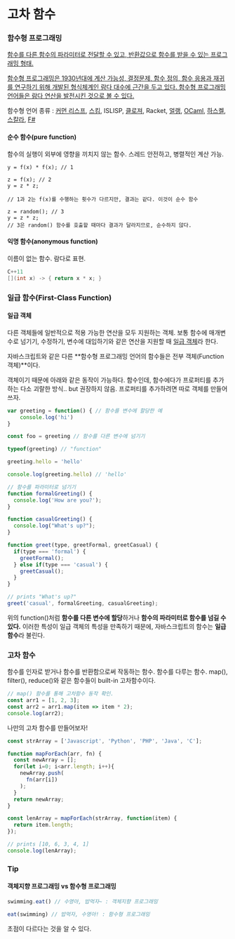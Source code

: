 # 고차 함수

### 함수형 프로그래밍

[함수를 다른 함수의 파라미터로 전달할 수 있고, 반환값으로 함수를 받을 수 있는 프로그래밍 형태.](https://velog.io/@jakeseo_me/자바스크립트-개발자라면-알아야-할-33가지-개념-22-자바스크립트-자바스크립트-고차-함수Higher-Order-Function-이해하기)

[함수형 프로그래밍은 1930년대에 계산 가능성, 결정문제, 함수 정의, 함수 응용과 재귀를 연구하기 위해 개발된 형식체계인 람다 대수에 근간을 두고 있다. 함수형 프로그래밍 언어들은 람다 연산을 발전시킨 것으로 볼 수 있다.](https://ko.wikipedia.org/wiki/함수형_프로그래밍)

함수형 언어 종류 : [커먼 리스프](https://ko.wikipedia.org/wiki/커먼_리스프), [스킴](https://ko.wikipedia.org/wiki/스킴_(프로그래밍_언어)), ISLISP, [클로져](https://ko.wikipedia.org/wiki/클로저_(프로그래밍_언어)), Racket, [얼랭](https://ko.wikipedia.org/wiki/얼랭), [OCaml](https://ko.wikipedia.org/wiki/Objective_Caml), [하스켈](https://ko.wikipedia.org/wiki/하스켈), [스칼라](https://ko.wikipedia.org/wiki/스칼라_(프로그래밍_언어)), [F#](https://ko.wikipedia.org/wiki/F_샤프)



#### 순수 함수(pure function)

함수의 실행이 외부에 영향을 끼치지 않는 함수. 스레드 안전하고, 병렬적인 계산 가능.

```
y = f(x) * f(x); // 1

z = f(x); // 2
y = z * z;

// 1과 2는 f(x)를 수행하는 횟수가 다르지만, 결과는 같다. 이것이 순수 함수

z = random(); // 3
y = z * z;
// 3은 random() 함수를 호출할 때마다 결과가 달라지므로, 순수하지 않다.
```



#### 익명 함수(anonymous function)

이름이 없는 함수. 람다로 표현.

```C++
C++11
[](int x) -> { return x * x; }
```



### 일급 함수(First-Class Function)

#### 일급 객체

다른 객체들에 일반적으로 적용 가능한 연산을 모두 지원하는 객체. 보통 함수에 매개변수로 넘기기, 수정하기, 변수에 대입하기와 같은 연산을 지원할 때 [일급 객체](https://ko.wikipedia.org/wiki/일급_객체)라 한다.



자바스크립트와 같은 다른 **함수형 프로그래밍 언어의 함수들은 전부 객체(Function 객체)**이다.

객체이기 때문에 아래와 같은 동작이 가능하다. 함수인데, 함수에다가 프로퍼티를 추가하는 다소 괴랄한 방식.. but 권장하지 않음. 프로퍼티를 추가하려면 따로 객체를 만들어 쓰자.

```javascript
var greeting = function() { // 함수를 변수에 할당한 예
    console.log('hi')
}

const foo = greeting // 함수를 다른 변수에 넘기기

typeof(greeting) // "function"

greeting.hello = 'hello'

console.log(greeting.hello) // 'hello'
```

```javascript
// 함수를 파라미터로 넘기기
function formalGreeting() {
  console.log('How are you?');
}

function casualGreeting() {
  console.log("What's up?");
}

function greet(type, greetFormal, greetCasual) {
  if(type === 'formal') {
    greetFormal();
  } else if(type === 'casual') {
    greetCasual();
  }
}

// prints "What's up?"
greet('casual', formalGreeting, casualGreeting);
```



위의 function()처럼 **함수를 다른 변수에 할당**하거나 **함수의 파라미터로 함수를 넘길 수 있다.** 이러한 특성이 일급 객체의 특성을 만족하기 때문에, 자바스크립트의 함수는 **일급 함수**라 불린다.



### 고차 함수

함수를 인자로 받거나 함수를 반환함으로써 작동하는 함수. 함수를 다루는 함수. map(), filter(), reduce()와 같은 함수들이 built-in 고차함수이다. 

```javascript
// map() 함수를 통해 고차함수 동작 확인.
const arr1 = [1, 2, 3];
const arr2 = arr1.map(item => item * 2);
console.log(arr2);
```



나만의 고차 함수를 만들어보자!

```javascript
const strArray = ['Javascript', 'Python', 'PHP', 'Java', 'C'];

function mapForEach(arr, fn) {
  const newArray = [];
  for(let i=0; i<arr.length; i++){
    newArray.push(
      fn(arr[i])
    );
  }
  return newArray;
}

const lenArray = mapForEach(strArray, function(item) {
  return item.length;
});

// prints [10, 6, 3, 4, 1]
console.log(lenArray);
```



### Tip

#### 객체지향 프로그래밍 vs 함수형 프로그래밍

```javascript
swimming.eat() // 수영아, 밥먹자~ : 객체지향 프로그래밍

eat(swimming) // 밥먹자, 수영아! : 함수형 프로그래밍
```

초점이 다르다는 것을 알 수 있다.

